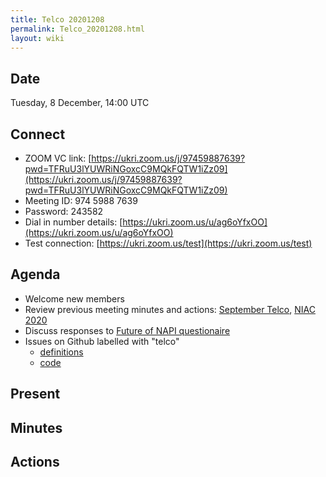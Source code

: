 ```yaml
---
title: Telco 20201208
permalink: Telco_20201208.html
layout: wiki
---
```


Date
----

Tuesday, 8 December, 14:00 UTC

<!-- end of autogeneration -->

Connect
-------
* ZOOM VC link: [https://ukri.zoom.us/j/97459887639?pwd=TFRuU3lYUWRiNGoxcC9MQkFQTW1iZz09](https://ukri.zoom.us/j/97459887639?pwd=TFRuU3lYUWRiNGoxcC9MQkFQTW1iZz09)
* Meeting ID:         974 5988 7639
* Password:           243582
* Dial in number details: [https://ukri.zoom.us/u/ag6oYfxOO](https://ukri.zoom.us/u/ag6oYfxOO)
* Test connection:        [https://ukri.zoom.us/test](https://ukri.zoom.us/test)

Agenda
------
   * Welcome new members
   * Review previous meeting minutes and actions: [September Telco](Telco_20200930.md), [NIAC 2020](NIAC2020minutes_concluding.md)
   * Discuss responses to [Future of NAPI questionaire](https://lists.nexusformat.org/pipermail/nexus/2020/001140.html)
   * Issues on Github labelled with "telco"
     * [definitions](https://github.com/nexusformat/definitions/issues?q=is%3Aopen+is%3Aissue+label%3Atelco)
     * [code](https://github.com/nexusformat/code/issues?q=is%3Aopen+is%3Aissue+label%3Atelco)

Present
--------


Minutes
--------


Actions
-------


